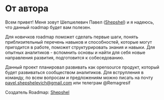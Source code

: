 # От автора

Всем привет! Меня зовут Шепшелевич Павел ([Shepshel](http://localhost:5000/u/BoQ38zjPJ3bpDa3f0vPiruhnGuh2 "mention")) и я надеюсь, что данный roadmap будет вам полезен.&#x20;

Для новичков roadmap поможет сделать первые шаги, понять приблизительный перечень навыков и способностей, которые могут пригодится в работе, поможет структурировать знания и навыки. Для опытных аналитиков - вспомнить основы и найти для себя новые направления развития, подготовится к собеседованию.&#x20;

Данный проект планировал развивать как opensource продукт, который будет развиваться сообществом аналитиков. Для вструпления в команду, по всем вопросам и предложениям можно писать на почту pavel.shepshelevich@gmail.com или телеграм @Remagresif



Создатель Roadmap: [Shepshel](http://localhost:5000/u/BoQ38zjPJ3bpDa3f0vPiruhnGuh2 "mention")



